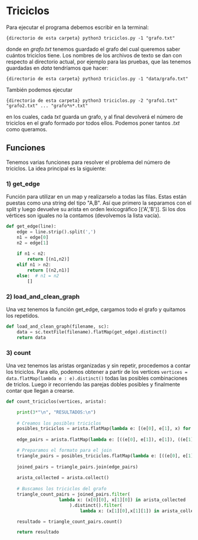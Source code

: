 # Triciclos

Para ejecutar el programa debemos escribir en la terminal:

```
{directorio de esta carpeta} python3 triciclos.py -1 "grafo.txt" 
```

donde en *grafo.txt* tenemos guardado el grafo del cual queremos saber cuántos triciclos tiene. Los nombres de los archivos de texto se dan con respecto al directorio actual, por ejemplo para las pruebas, que las tenemos guardadas en *data* tendríamos que hacer: 

```
{directorio de esta carpeta} python3 triciclos.py -1 "data/grafo.txt" 
```

También podemos ejecutar  

```
{directorio de esta carpeta} python3 triciclos.py -2 "grafo1.txt" "grafo2.txt" ... "grafo*n*.txt"
```

en los cuales, cada *txt* guarda un grafo, y al final devolverá el número de triciclos en el grafo formado por todos ellos. Podemos poner tantos *.txt* como queramos.


## Funciones

Tenemos varias funciones para resolver el problema del número de triciclos. La idea principal es la siguiente:

### 1) get_edge

Función para utilizar en un map y realizarselo a todas las filas. Estas están puestas como una string del tipo "A,B". Así que primero la separamos con el split y luego devuelve su arista en orden lexicográfico [('A','B')]. Si los dos vértices son iguales no la contamos (devolvemos la lista vacía).

```python
def get_edge(line):
    edge = line.strip().split(',')
    n1 = edge[0]
    n2 = edge[1]
    
    if n1 < n2:
        return [(n1,n2)]
    elif n1 > n2:
        return [(n2,n1)]
    else:  # n1 = n2
        []
```

### 2) load_and_clean_graph

Una vez tenemos la función get_edge, cargamos todo el grafo y quitamos los repetidos.

```python
def load_and_clean_graph(filename, sc):
    data = sc.textFile(filename).flatMap(get_edge).distinct()
    return data
```

### 3) count

Una vez tenemos las aristas organizadas y sin repetir, procedemos a contar los triciclos. Para ello, podemos obtener a partir de los vertices ```vertices = data.flatMap(lambda e : e).distinct()``` todas las posibles combinaciones de triclos. Luego ir recorriendo las parejas dobles posibles y finalmente contar que llegan a crearse.

```python
def count_triciclos(vertices, arista):

    print(3*"\n", "RESULTADOS:\n")  
    
    # Creamos los posibles triciclos
    posibles_triciclos = arista.flatMap(lambda e: [(e[0], e[1], x) for x in vertices.collect() if x not in e])
    
    edge_pairs = arista.flatMap(lambda e: [((e[0], e[1]), e[1]), ((e[1], e[0]), e[0])])

    # Preparamos el formato para el join
    triangle_pairs = posibles_triciclos.flatMap(lambda e: [((e[0], e[1]), e[2])])
    
    joined_pairs = triangle_pairs.join(edge_pairs)
    
    arista_collected = arista.collect()
    
    # Buscamos los triciclos del grafo
    triangle_count_pairs = joined_pairs.filter(
                    lambda x: (x[0][0], x[1][0]) in arista_collected
                        ).distinct().filter(
                            lambda x: (x[1][0],x[1][1]) in arista_collected)

    resultado = triangle_count_pairs.count()

    return resultado
```














